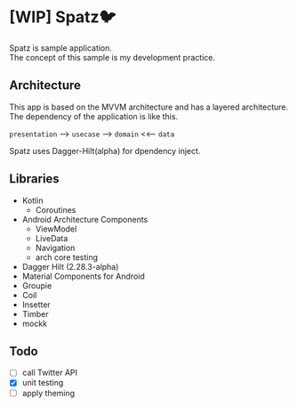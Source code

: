 # [WIP] Spatz🐦

Spatz is sample application.  
The concept of this sample is my development practice.

## Architecture

This app is based on the MVVM architecture and has a layered architecture.  
The dependency of the application is like this.

`presentation` --> `usecase` --> `domain` <<-- `data`

Spatz uses Dagger-Hilt(alpha) for dpendency inject.

## Libraries

- Kotlin
    - Coroutines
- Android Architecture Components
    - ViewModel
    - LiveData
    - Navigation
    - arch core testing
- Dagger Hilt (2.28.3-alpha)
- Material Components for Android
- Groupie
- Coil
- Insetter
- Timber
- mockk

## Todo

- [ ] call Twitter API
- [x] unit testing
- [ ] apply theming

